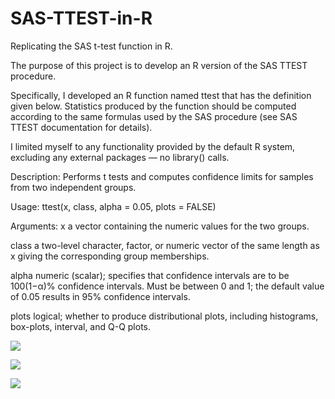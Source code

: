# SAS-TTEST-in-R
 Replicating the SAS t-test function in R.

The purpose of this project is to develop an R version of the SAS TTEST procedure.

Specifically, I developed an R function named ttest that has the definition given below.
Statistics produced by the function should be computed according to the same formulas used by the SAS procedure (see SAS TTEST documentation for details).

I limited myself to any functionality provided by the default R system, excluding any external packages —
no library() calls.


Description:
Performs t tests and computes confidence limits for samples from two independent groups.

Usage:
ttest(x, class, alpha = 0.05, plots = FALSE)

Arguments:
x a vector containing the numeric values for the two groups.

class a two-level character, factor, or numeric vector of the same length as x giving the corresponding
group memberships.

alpha numeric (scalar); specifies that confidence intervals are to be 100(1−α)% confidence intervals.
Must be between 0 and 1; the default value of 0.05 results in 95% confidence intervals.

plots logical; whether to produce distributional plots, including histograms, box-plots, interval, and
Q-Q plots.

![](SAS-TTEST-in-R/Output-Images/numerical-output.PNG)

![](SAS-TTEST-in-R/Output-Images/bar-charts-and-box-plots.PNG)

![](SAS-TTEST-in-R/Output-Images/q-q-plots.PNG)
